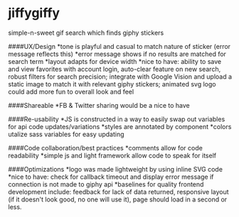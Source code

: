 # jiffygiffy
simple-n-sweet gif search which finds giphy stickers
  
####UX/Design
*tone is playful and casual to match nature of sticker (error message reflects this)
*error message shows if no results are matched for search term
*layout adapts for device width
*nice to have: ability to save and view favorites with account login, auto-clear feature on new search, robust filters for search precision; integrate with Google Vision and upload a static image to match it with relevant giphy stickers; animated svg logo could add more fun to overall look and feel

####Shareable
*FB & Twitter sharing would be a nice to have

####Re-usability
*JS is constructed in a way to easily swap out variables for api code updates/variations
*styles are annotated by component
*colors utalize sass variables for easy updating

####Code collaboration/best practices
*comments allow for code readability
*simple js and light framework allow code to speak for itself 

####Optimizations
*logo was made lightweight by using inline SVG code
*nice to have: check for callback timeout and display error message if connection is not made to giphy api
*baselines for quality frontend development include: feedback for lack of data returned, responsive layout (if it doesn't look good, no one will use it), page should load in a second or less.
